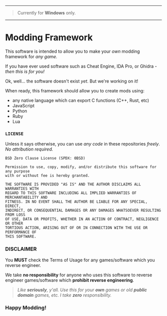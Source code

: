 
---
> Currently for **Windows** only.
---

# Modding Framework

This software is intended to allow you to make your *own* modding framework for *any game.*

If you have ever used software such as Cheat Engine, IDA Pro, or Ghidra - *then this is for you!*

Ok, well... the software doesn't exist _yet_. But we're working on it!

When ready, this framework should allow you to create mods using:
- any native language which can export C functions (C++, Rust, etc)
- JavaScript
- Python
- Ruby
- Lua

### `LICENSE`

Unless it says otherwise, you can use _any code_ in these repositories _freely_. _No attribution required._

```
BSD Zero Clause License (SPDX: 0BSD)

Permission to use, copy, modify, and/or distribute this software for any purpose
with or without fee is hereby granted.

THE SOFTWARE IS PROVIDED "AS IS" AND THE AUTHOR DISCLAIMS ALL WARRANTIES WITH
REGARD TO THIS SOFTWARE INCLUDING ALL IMPLIED WARRANTIES OF MERCHANTABILITY AND
FITNESS. IN NO EVENT SHALL THE AUTHOR BE LIABLE FOR ANY SPECIAL, DIRECT,
INDIRECT, OR CONSEQUENTIAL DAMAGES OR ANY DAMAGES WHATSOEVER RESULTING FROM LOSS
OF USE, DATA OR PROFITS, WHETHER IN AN ACTION OF CONTRACT, NEGLIGENCE OR OTHER
TORTIOUS ACTION, ARISING OUT OF OR IN CONNECTION WITH THE USE OR PERFORMANCE OF
THIS SOFTWARE.
```

### **DISCLAIMER**

You **MUST** check the Terms of Usage for any games/software which you reverse engineer.

We take **no responsibility** for anyone who uses this software to reverse engineer games/software which **prohibit reverse engineering**.

> _Like **seriously**, y'all. Use this for your **own** games or old **public domain** games, etc. I take **zero** responsibility._

### Happy Modding!
